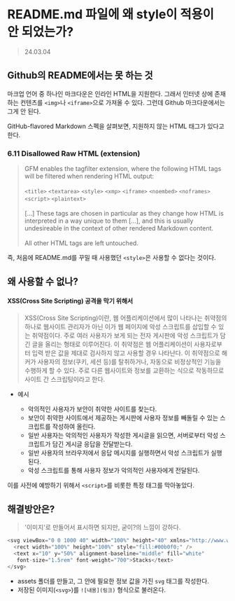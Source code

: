 # README.md 파일에 왜 style이 적용이 안 되었는가?

> 24.03.04

## Github의 README에서는 못 하는 것

마크업 언어 중 하나인 마크다운은 인라인 HTML을 지원한다. 그래서 인터넷 상에 존재하는 컨텐츠를 `<img>`나 `<iframe>`으로 가져올 수 있다. 그런데 Github 마크다운에서는 그게 안 된다.

GitHub-flavored Markdown 스펙을 살펴보면, 지원하지 않는 HTML 태그가 있다고 한다.

### 6.11 Disallowed Raw HTML (extension)
> GFM enables the tagfilter extension, where the following HTML tags will be filtered when rendering HTML output:<br><br> `<title>` `<textarea>` `<style>` `<xmp>` `<iframe>` `<noembed>` `<noframes>` `<script>` `<plaintext>`<br><br> […] These tags are chosen in particular as they change how HTML is interpreted in a way unique to them […], and this is usually undesireable in the context of other rendered Markdown content.<br><br> All other HTML tags are left untouched.

즉, 처음에 README.md를 꾸밀 때 사용했던 `<style>`은 사용할 수 없다는 것이다.

## 왜 사용할 수 없나?

#### XSS(Cross Site Scripting) 공격을 막기 위해서
> XSS(Cross Site Scripting)이란, 웹 어플리케이션에서 많이 나타나는 취약점의 하나로 웹사이트 관리자가 아닌 이가 웹 페이지에 악성 스크립트를 삽입할 수 있는 취약점이다. 주로 여러 사용자가 보게 되는 전자 게시판에 악성 스크립트가 담긴 글을 올리는 형태로 이루어진다. 이 취약점은 웹 어플리케이션이 사용자로부터 입력 받은 값을 제대로 검사하지 않고 사용할 경우 나타난다. 이 취약점으로 해커가 사용자의 정보(쿠키, 세션 등)를 탈취하거나, 자동으로 비정상적인 기능을 수행하게 할 수 있다. 주로 다른 웹사이트와 정보를 교환하는 식으로 작동하므로 사이트 간 스크립팅이라고 한다.

- 예시
    
    - 악의적인 사용자가 보안이 취약한 사이트를 찾는다.
    - 보안이 취약한 사이트에서 제공하는 게시판에 사용자 정보를 빼돌릴 수 있는 스크립트를 작성하여 올린다.
    - 일반 사용자는 악의적인 사용자가 작성한 게시글을 읽으면, 서버로부터 악성 스크립트가 담긴 게시글 응답을 전달받는다.
    - 일반 사용자의 브라우저에서 응답 메시지를 실행하면서 악성 스크립트가 실행된다.
    - 악성 스크립트를 통해 사용자 정보가 악의적인 사용자에게 전달된다.

이를 사전에 예방하기 위해서 `<script>`를 비롯한 특정 태그를 막아놓았다.

## 해결방안은?

> '이미지'로 만들어서 표시하면 되지만, 굳이?의 느낌이 강하다.

```js
<svg viewBox="0 0 1000 40" width="100%" height="40" xmlns="http://www.w3.org/2000/svg">
  <rect width="100%" height="100%" style="fill:#00b0f0;" />
  <text x="10" y="50%" alignment-baseline="middle" fill="white"
   font-size="1.5rem" font-weight="700">Stacks</text>
</svg>
```

- assets 폴더를 만들고, 그 안에 필요한 정보 값을 가진 `svg` 태그를 작성한다.
- 저장된 이미지(`<svg>`)를 `![내용](링크)` 형식으로 불러온다.